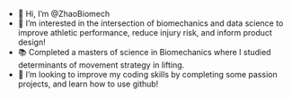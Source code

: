 - 👋 Hi, I’m @ZhaoBiomech
- 👀 I’m interested in the intersection of biomechanics and data science to improve athletic performance, reduce injury risk, and inform product design!
- 📚 Completed a masters of science in Biomechanics where I studied determinants of movement strategy in lifting. 
- 🌱 I’m looking to improve my coding skills by completing some passion projects, and learn how to use github!
<!---
ZhaoBiomech/ZhaoBiomech is a ✨ special ✨ repository because its `README.md` (this file) appears on your GitHub profile.
You can click the Preview link to take a look at your changes.
--->
